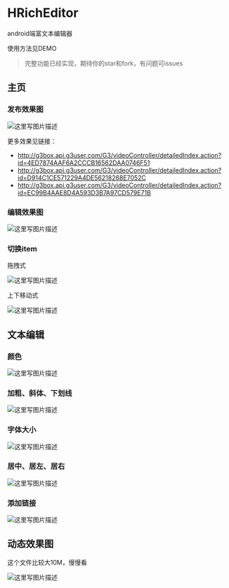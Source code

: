 # HRichEditor

android端富文本编辑器


使用方法见DEMO

> 完整功能已经实现，期待你的star和fork，有问题可issues

## 主页

### 发布效果图

![这里写图片描述](https://github.com/huangdali/HRichEditor/blob/master/images/lizi.png)

更多效果见链接：
- http://g3box.api.g3user.com/G3/videoController/detailedIndex.action?id=4ED7874AAF6A2CCCB16562DAA0746F51
- http://g3box.api.g3user.com/G3/videoController/detailedIndex.action?id=D914C1CE571229A4DE56218268E7052C
- http://g3box.api.g3user.com/G3/videoController/detailedIndex.action?id=EC99B4AAE8D4A593D3B7A97CD579E71B

### 编辑效果图

![这里写图片描述](https://github.com/huangdali/HRichEditor/blob/master/images/home.png)

### 切换item

拖拽式

![这里写图片描述](https://github.com/huangdali/HRichEditor/blob/master/images/changitem.gif)

上下移动式

![这里写图片描述](https://github.com/huangdali/HRichEditor/blob/master/images/changitem1.gif)

## 文本编辑

### 颜色

![这里写图片描述](https://github.com/huangdali/HRichEditor/blob/master/images/color.png)

### 加粗、斜体、下划线

![这里写图片描述](https://github.com/huangdali/HRichEditor/blob/master/images/b.png)

### 字体大小

![这里写图片描述](https://github.com/huangdali/HRichEditor/blob/master/images/a.png)

### 居中、居左、居右

![这里写图片描述](https://github.com/huangdali/HRichEditor/blob/master/images/agin.png)


### 添加链接

![这里写图片描述](https://github.com/huangdali/HRichEditor/blob/master/images/link.png)

## 动态效果图

这个文件比较大10M，慢慢看

![这里写图片描述](https://github.com/huangdali/HRichEditor/blob/master/images/all.gif)






